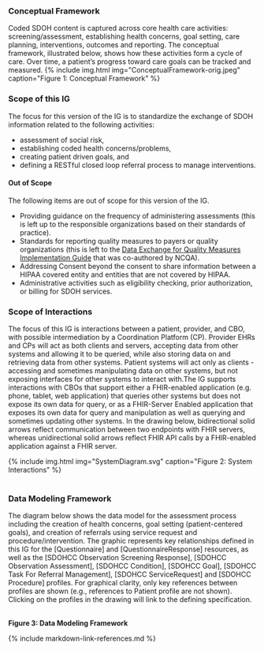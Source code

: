 ### Conceptual Framework

Coded SDOH content is captured across core health care activities: screening/assessment, establishing health concerns, goal setting, care planning, interventions, outcomes and reporting. The conceptual framework, illustrated below, shows how these activities form a cycle of care. Over time, a patient’s progress toward care goals can be tracked and measured.
{% include img.html img="ConceptualFramework-orig.jpeg" caption="Figure 1: Conceptual Framework" %}

### Scope of this IG

The focus for this version of the IG is to standardize the exchange of SDOH information related to the following activities:

* assessment of social risk,
* establishing coded health concerns/problems,
* creating patient driven goals, and
* defining a RESTful closed loop referral process to manage interventions.

####  Out of Scope

The following items are out of scope for this version of the IG.

* Providing guidance on the frequency of administering assessments (this is left up to the responsible organizations based on their standards of practice).
* Standards for reporting quality measures to payers or quality organizations (this is left to the [Data Exchange for Quality Measures Implementation Guide](https://hl7.org/fhir/us/davinci-deqm/) that was co-authored by NCQA).
* Addressing Consent beyond the consent to share information between a HIPAA covered entity and entities that are not covered by HIPAA.
* Administrative activities such as eligibility checking, prior authorization, or billing for SDOH services.

### Scope of Interactions

The focus of this IG is interactions between a patient, provider, and CBO, with possible intermediation by a Coordination Platform (CP).  Provider EHRs and CPs will act as both clients and servers, accepting data from other systems and allowing it to be queried, while also storing data on and retrieving data from other systems.  Patient systems will act only as clients - accessing and sometimes manipulating data on other systems, but not exposing interfaces for other systems to interact with.The IG supports interactions with CBOs that support either a FHIR-enabled application (e.g. phone, tablet, web application) that queries other systems but does not expose its own data for query, or as a FHIR-Server Enabled application that exposes its own data for query and manipulation as well as querying and sometimes updating other systems.  In the drawing below, bidirectional solid arrows reflect communication between two endpoints with FHIR servers, whereas unidirectional solid arrows reflect FHIR API calls by a FHIR-enabled application against a FHIR server.

{% include img.html img="SystemDiagram.svg" caption="Figure 2: System Interactions" %}
<br>
<br>
### Data Modeling Framework

The diagram below shows the data model for the assessment process including the creation of health concerns, goal setting (patient-centered goals), and creation of referrals using service request and procedure/intervention. The graphic represents key relationships defined in this IG for the [Questionnaire] and  [QuestionnaireResponse] resources, as well as the [SDOHCC Observation Screening Response], [SDOHCC Observation Assessment], [SDOHCC Condition], [SDOHCC Goal], [SDOHCC Task For Referral Management],  [SDOHCC ServiceRequest] and [SDOHCC Procedure] profiles.   For graphical clarity, only key references between profiles are shown (e.g., references to Patient profile are not shown).   Clicking on the profiles in the drawing will link to the defining specification.

<object data="FHIRModelingV2.svg" type="image/svg+xml"></object>
<br/>
**Figure 3: Data Modeling Framework**

{% include markdown-link-references.md %}